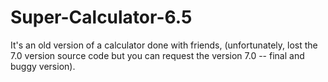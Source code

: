 # Super-Calculator-6.5
It's an old version of a calculator done with friends, (unfortunately, lost the 7.0 version source code but you can request the version 7.0 -- final and buggy version).
